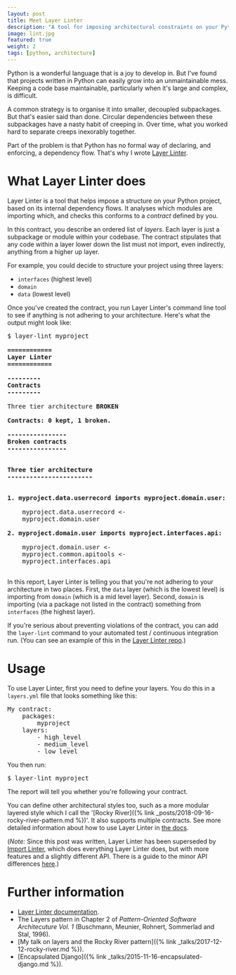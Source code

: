```yaml
---
layout: post
title: Meet Layer Linter
description: "A tool for imposing architectural constraints on your Python projects."
image: lint.jpg
featured: true
weight: 2
tags: [python, architecture]
---
```

Python is a wonderful language that is a joy to develop in. But I've found that
projects written in Python can easily grow into an unmaintainable mess. Keeping a code base maintainable, particularly when it's large and
complex, is difficult.

A common strategy is to organise it into smaller, decoupled
subpackages. But that's easier said than done. Circular dependencies between these subpackages
have a nasty habit of creeping in. Over time, what you worked hard to separate
 creeps inexorably together.

Part of the problem is that Python has no formal way of declaring, and enforcing,
a dependency flow. That's why I wrote [Layer Linter](https://github.com/seddonym/layer_linter).

# What Layer Linter does

Layer Linter is a tool that helps impose a structure on your Python project, based on its 
internal dependency flows. It analyses which modules are importing which, and
checks this conforms to a *contract* defined by you.

In this contract, you describe an ordered list of *layers*. Each layer is just a subpackage or module
within your codebase. The contract stipulates that any code within a layer lower down the list
must not import, even indirectly, anything from a higher up layer.

For example, you could decide to structure your project using three layers:

- ``interfaces`` (highest level)
- ``domain``
- ``data`` (lowest level)

Once you've created the contract, you run Layer Linter's command line tool to see if anything is not adhering
to your architecture. Here's what the output might look like:

<pre class="console">
$ layer-lint myproject
<strong>
============
Layer Linter
============

---------
Contracts
---------
</strong>
Three tier architecture <strong class='error'>BROKEN</strong>
<div class='error'><strong>
Contracts: 0 kept, 1 broken.

----------------
Broken contracts
----------------


Three tier architecture
-----------------------
</strong>

<strong>1. myproject.data.userrecord imports myproject.domain.user:</strong>

    myproject.data.userrecord <-
    myproject.domain.user

<strong>2. myproject.domain.user imports myproject.interfaces.api:</strong>

    myproject.domain.user <-
    myproject.common.apitools <-
    myproject.interfaces.api
</div>
</pre>

In this report, Layer Linter is telling you that you're not
adhering to your architecture in two places. First, the `data` layer
(which is the lowest level) is importing from `domain` (which is a mid level layer).
Second, `domain` is importing (via a package not listed in the contract) something
from `interfaces` (the highest layer).

If you're serious about preventing violations of the contract, you can add
the `layer-lint` command to your automated test / continuous integration run. (You can
see an example of this in the [Layer Linter repo](https://github.com/seddonym/layer_linter/blob/master/tox.ini).)

# Usage

To use Layer Linter, first you need to define your layers. You do this in a ``layers.yml``
file that looks something like this:

<pre>
My contract:
    packages:
        myproject
    layers:
        - high_level
        - medium_level
        - low_level
</pre>

You then run:

<pre>
$ layer-lint myproject
</pre>

The report will tell you whether you're following your contract.

You can define other architectural styles too, such as a more
modular layered style which I call the '[Rocky River]({% link _posts/2018-09-16-rocky-river-pattern.md %})'. It also supports multiple
contracts. See more detailed information about how to use Layer Linter in [the docs](https://layer-linter.readthedocs.io/en/latest/usage.html).

(*Note:* Since this post was written, Layer Linter has been superseded by
[Import Linter](https://import-linter.readthedocs.io), which does everything Layer Linter does, but with more features
and a slightly different API. There is a guide to the minor API differences
[here](https://layer-linter.readthedocs.io/en/latest/migrating-to-import-linter.html).)


# Further information

- [Layer Linter documentation](https://layer-linter.readthedocs.io).
- The Layers pattern in Chapter 2 of <em>Pattern-Oriented Software Architecuture Vol. 1</em> (Buschmann, Meunier, Rohnert, Sommerlad and Stal, 1996).
- [My talk on layers and the Rocky River pattern]({% link _talks/2017-12-12-rocky-river.md %}).
- [Encapsulated Django]({% link _talks/2015-11-16-encapsulated-django.md %}).




